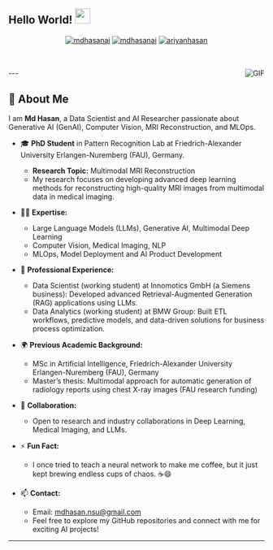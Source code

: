 ## Hello World! <img src="https://raw.githubusercontent.com/iampavangandhi/iampavangandhi/master/gifs/Hi.gif" width="30px">

<p align="center">
<a href="https://www.linkedin.com/in/mdhasanai/" target="blank"><img align="center" src="https://img.shields.io/badge/-LinkedIn-039BE5?style=for-the-badge&logo=Linkedin&logoColor=white&link=https://www.linkedin.com/in/mdhasanai/" alt="mdhasanai"/></a>
<a href="https://twitter.com/mdhasanai" target="blank"><img align="center" src="https://img.shields.io/badge/-Twitter-A7C0FF?style=for-the-badge&logo=Twitter&logoColor=white&link=https://twitter.com/mdhasanai" alt="mdhasanai"/></a>
<a href="https://medium.com/@ariyanhasan" target="blank"><img align="center" src="https://img.shields.io/badge/-medium-7CB342?style=for-the-badge&labelColor=7CB342&logo=Medium&link=https://medium.com/@ariyanhasan" alt="ariyanhasan"/></a>
</p>

<br />
<br/>
<img align="right" alt="GIF" src="https://media.giphy.com/media/13HgwGsXF0aiGY/giphy.gif" />
---

## 👋 About Me

I am **Md Hasan**, a Data Scientist and AI Researcher passionate about Generative AI (GenAI), Computer Vision, MRI Reconstruction, and MLOps.

- 🎓 **PhD Student** in Pattern Recognition Lab at Friedrich-Alexander University Erlangen-Nuremberg (FAU), Germany.
    - **Research Topic:** Multimodal MRI Reconstruction
    - My research focuses on developing advanced deep learning methods for reconstructing high-quality MRI images from multimodal data in medical imaging.

- 🧑‍💻 **Expertise:**
    - Large Language Models (LLMs), Generative AI, Multimodal Deep Learning
    - Computer Vision, Medical Imaging, NLP
    - MLOps, Model Deployment and AI Product Development

- 💼 **Professional Experience:**
    - Data Scientist (working student) at Innomotics GmbH (a Siemens business): Developed advanced Retrieval-Augmented Generation (RAG) applications using LLMs.
    - Data Analytics (working student) at BMW Group: Built ETL workflows, predictive models, and data-driven solutions for business process optimization.

- 🌍 **Previous Academic Background:**
    - MSc in Artificial Intelligence, Friedrich-Alexander University Erlangen-Nuremberg (FAU), Germany
    - Master’s thesis: Multimodal approach for automatic generation of radiology reports using chest X-ray images (FAU research funding)

- 🤝 **Collaboration:**
    - Open to research and industry collaborations in Deep Learning, Medical Imaging, and LLMs.

- ⚡ **Fun Fact:**
    - I once tried to teach a neural network to make me coffee, but it just kept brewing endless cups of chaos. ☕😄

- 📫 **Contact:**
    - Email: mdhasan.nsu@gmail.com
    - Feel free to explore my GitHub repositories and connect with me for exciting AI projects!

---

